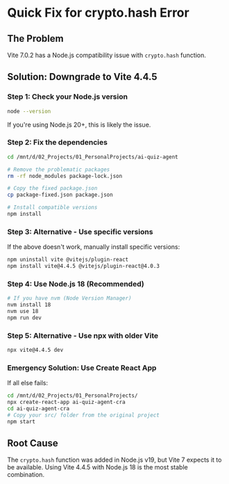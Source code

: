 # Quick Fix for crypto.hash Error

## The Problem
Vite 7.0.2 has a Node.js compatibility issue with `crypto.hash` function.

## Solution: Downgrade to Vite 4.4.5

### Step 1: Check your Node.js version
```bash
node --version
```
If you're using Node.js 20+, this is likely the issue.

### Step 2: Fix the dependencies
```bash
cd /mnt/d/02_Projects/01_PersonalProjects/ai-quiz-agent

# Remove the problematic packages
rm -rf node_modules package-lock.json

# Copy the fixed package.json
cp package-fixed.json package.json

# Install compatible versions
npm install
```

### Step 3: Alternative - Use specific versions
If the above doesn't work, manually install specific versions:
```bash
npm uninstall vite @vitejs/plugin-react
npm install vite@4.4.5 @vitejs/plugin-react@4.0.3
```

### Step 4: Use Node.js 18 (Recommended)
```bash
# If you have nvm (Node Version Manager)
nvm install 18
nvm use 18
npm run dev
```

### Step 5: Alternative - Use npx with older Vite
```bash
npx vite@4.4.5 dev
```

### Emergency Solution: Use Create React App
If all else fails:
```bash
cd /mnt/d/02_Projects/01_PersonalProjects/
npx create-react-app ai-quiz-agent-cra
cd ai-quiz-agent-cra
# Copy your src/ folder from the original project
npm start
```

## Root Cause
The `crypto.hash` function was added in Node.js v19, but Vite 7 expects it to be available. Using Vite 4.4.5 with Node.js 18 is the most stable combination.